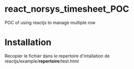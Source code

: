 react_norsys_timesheet_POC
==========================

POC of using reactjs to manage multiple row

Installation
==

Recopier le fichier dans le repertoire d'intallation de reactjs/example/****repertoire****/test.html
